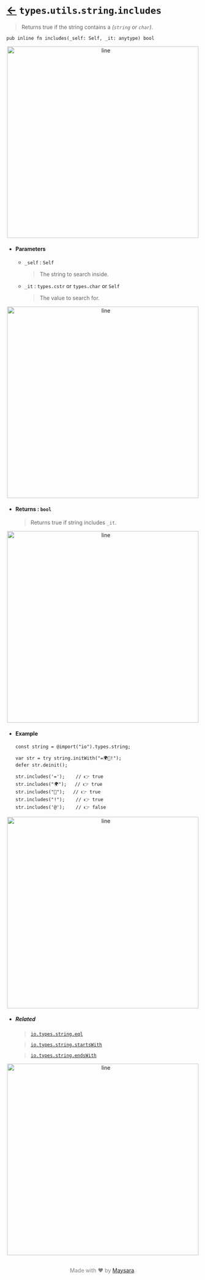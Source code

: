 # [←](../readme.md) `types`.`utils`.`string`.`includes`

> Returns true if the string contains a _(`string` or `char`)_.

```zig
pub inline fn includes(_self: Self, _it: anytype) bool
```


<div align="center">
<img src="https://raw.githubusercontent.com/Super-ZIG/io/refs/heads/main/docs/dist/img/md/line.png" alt="line" style="width:500px;"/>
</div>

- #### Parameters

    - `_self` : `Self`

        > The string to search inside.


    - `_it` : `types.cstr` or `types.char` or `Self`

        > The value to search for.


<div align="center">
<img src="https://raw.githubusercontent.com/Super-ZIG/io/refs/heads/main/docs/dist/img/md/line.png" alt="line" style="width:500px;"/>
</div>

- #### Returns : `bool`

    > Returns true if string includes `_it`.

<div align="center">
<img src="https://raw.githubusercontent.com/Super-ZIG/io/refs/heads/main/docs/dist/img/md/line.png" alt="line" style="width:500px;"/>
</div>

- #### Example

    ```zig
    const string = @import("io").types.string;
    ```

    ```zig
    var str = try string.initWith("=🌍🌟!");
    defer str.deinit();

    str.includes('=');    // 👉 true
    str.includes("🌍");   // 👉 true
    str.includes("🌟");   // 👉 true
    str.includes("!");    // 👉 true
    str.includes('@');    // 👉 false
    ```

<div align="center">
<img src="https://raw.githubusercontent.com/Super-ZIG/io/refs/heads/main/docs/dist/img/md/line.png" alt="line" style="width:500px;"/>
</div>

- ##### Related

  > [`io.types.string.eql`](./eql.md)

  > [`io.types.string.startsWith`](./startsWith.md)

  > [`io.types.string.endsWith`](./endsWith.md)

<div align="center">
<img src="https://raw.githubusercontent.com/Super-ZIG/io/refs/heads/main/docs/dist/img/md/line.png" alt="line" style="width:500px;"/>
</div>

<p align="center" style="color:grey;"><br />Made with ❤️ by <a href="http://github.com/maysara-elshewehy" target="blank">Maysara</a>.</p>